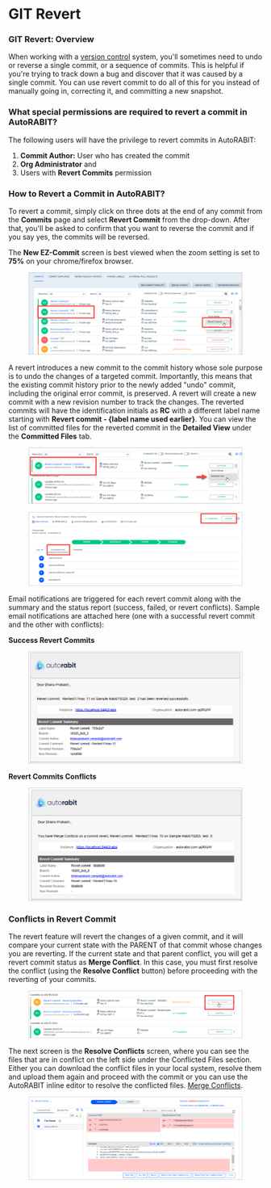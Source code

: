 # GIT Revert

### GIT Revert: Overview <a href="#git-revert-overview" id="git-revert-overview"></a>

When working with a [version control](https://www.autorabit.com/blog/do-i-really-need-salesforce-version-control/) system, you'll sometimes need to undo or reverse a single commit, or a sequence of commits. This is helpful if you're trying to track down a bug and discover that it was caused by a single commit. You can use revert commit to do all of this for you instead of manually going in, correcting it, and committing a new snapshot.

### What special permissions are required to revert a commit in AutoRABIT? <a href="#what-special-permissions-are-required-to-revert-a-commit-in-autorabit" id="what-special-permissions-are-required-to-revert-a-commit-in-autorabit"></a>

The following users will have the privilege to revert commits in AutoRABIT:&#x20;

1. **Commit Author:** User who has created the commit&#x20;
2. **Org Administrator** and&#x20;
3. Users with **Revert Commits** permission

### How to Revert a Commit in AutoRABIT? <a href="#how-to-revert-a-commit-in-autorabit" id="how-to-revert-a-commit-in-autorabit"></a>

To revert a commit, simply click on three dots at the end of any commit from the **Commits** page and select **Revert Commit** from the drop-down. After that, you'll be asked to confirm that you want to reverse the commit and if you say yes, the commits will be reversed.

The **New EZ-Commit** screen is best viewed when the zoom setting is set to **75%** on your chrome/firefox browser.

<figure><img src="../../../../.gitbook/assets/image (5) (1) (1) (1) (1) (1) (1) (1) (1) (1) (1).png" alt=""><figcaption></figcaption></figure>

A revert introduces a new commit to the commit history whose sole purpose is to undo the changes of a targeted commit. Importantly, this means that the existing commit history prior to the newly added "undo" commit, including the original error commit, is preserved. A revert will create a new commit with a new revision number to track the changes. The reverted commits will have the identification initials as **RC** with a different label name starting with **Revert commit - {label name used earlier}**. You can view the list of committed files for the reverted commit in the **Detailed View** under the **Committed Files** tab.

<figure><img src="../../../../.gitbook/assets/image (6) (1) (1) (1) (1) (1) (1) (1) (1) (1).png" alt=""><figcaption></figcaption></figure>

<figure><img src="../../../../.gitbook/assets/image (7) (1) (1) (1) (1) (1) (1) (1) (1) (1).png" alt=""><figcaption></figcaption></figure>

Email notifications are triggered for each revert commit along with the summary and the status report (success, failed, or revert conflicts). Sample email notifications are attached here (one with a successful revert commit and the other with conflicts):

**Success Revert Commits**

<figure><img src="../../../../.gitbook/assets/image (8) (1) (1) (1) (1) (1) (1) (1) (1) (1).png" alt="" width="563"><figcaption></figcaption></figure>

**Revert Commits Conflicts**

<figure><img src="../../../../.gitbook/assets/image (9) (1) (1) (1) (1) (1) (1) (1) (1) (1).png" alt="" width="563"><figcaption></figcaption></figure>

### Conflicts in Revert Commit <a href="#conflicts-in-revert-commit" id="conflicts-in-revert-commit"></a>

The revert feature will revert the changes of a given commit, and it will compare your current state with the PARENT of that commit whose changes you are reverting. If the current state and that parent conflict, you will get a revert commit status as **Merge Conflict**. In this case, you must first resolve the conflict (using the **Resolve Conflict** button) before proceeding with the reverting of your commits.

<figure><img src="../../../../.gitbook/assets/image (10) (1) (1) (1) (1) (1) (1) (1) (1) (1).png" alt=""><figcaption></figcaption></figure>

The next screen is the **Resolve Conflicts** screen, where you can see the files that are in conflict on the left side under the Conflicted Files section. Either you can download the conflict files in your local system, resolve them and upload them again and proceed with the commit or you can use the AutoRABIT inline editor to resolve the conflicted files. [Merge Conflicts](ez-merge/merge-conflicts.md).

<figure><img src="../../../../.gitbook/assets/image (11) (1) (1) (1) (1) (1) (1) (1) (1).png" alt=""><figcaption></figcaption></figure>
